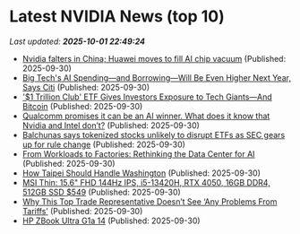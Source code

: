 # Latest NVIDIA News (top 10)
_Last updated: **2025-10-01 22:49:24**_

- [Nvidia falters in China; Huawei moves to fill AI chip vacuum](https://www.digitimes.com/news/a20250930PD248/ai-chip-china-huawei-ascend-nvidia.html) (Published: 2025-09-30)
- [Big Tech's AI Spending—and Borrowing—Will Be Even Higher Next Year, Says Citi](https://www.investopedia.com/big-tech-s-ai-spending-and-borrowing-will-be-even-higher-next-year-says-citi-11821812) (Published: 2025-09-30)
- ['$1 Trillion Club' ETF Gives Investors Exposure to Tech Giants—And Bitcoin](https://decrypt.co/342342/1-trillion-club-etf-gives-investors-exposure-to-tech-giants-and-bitcoin) (Published: 2025-09-30)
- [Qualcomm promises it can be an AI winner. What does it know that Nvidia and Intel don’t?](https://biztoc.com/x/f4b81fbd766411b5) (Published: 2025-09-30)
- [Balchunas says tokenized stocks unlikely to disrupt ETFs as SEC gears up for rule change](https://cryptoslate.com/balchunas-says-tokenized-stocks-unlikely-to-disrupt-etfs-as-sec-gears-up-for-rule-change/) (Published: 2025-09-30)
- [From Workloads to Factories: Rethinking the Data Center for AI](https://blogs.cisco.com/datacenter/from-workloads-to-factories-rethinking-the-data-center-for-ai) (Published: 2025-09-30)
- [How Taipei Should Handle Washington](http://foreignpolicy.com/2025/09/30/taiwan-china-trump-independence-tsmc-semiconductor/) (Published: 2025-09-30)
- [MSI Thin: 15.6" FHD 144Hz IPS, i5-13420H, RTX 4050, 16GB DDR4, 512GB SSD $549](https://slickdeals.net/f/18648961-msi-thin-15-6-fhd-144hz-ips-i5-13420h-rtx-4050-16gb-ddr4-512gb-ssd-549) (Published: 2025-09-30)
- [Why This Top Trade Representative Doesn’t See ‘Any Problems From Tariffs’](https://biztoc.com/x/b0d566b6af50e67d) (Published: 2025-09-30)
- [HP ZBook Ultra G1a 14](https://me.pcmag.com/en/laptops/32552/hp-zbook-ultra-g1a-14) (Published: 2025-09-30)
